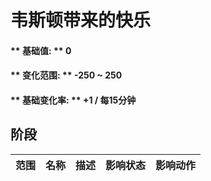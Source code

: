 # 韦斯顿带来的快乐  
#### ** 基础值: ** 0   
#### ** 变化范围: ** -250 ~ 250  
#### ** 基础变化率: ** +1 / 每15分钟   
## 阶段  
范围  |  名称  |  描述  |  影响状态  |  影响动作  
----  |  ----  |  ----  |  ----  |  ----  


<script>document.title="韦斯顿带来的快乐 - 卡牌生存百科 Card Survival Wiki";</script>